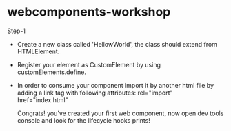 # webcomponents-workshop

Step-1 

- Create a new class called 'HellowWorld', the class should extend from HTMLElement.
- Register your element as CustomElement by using customElements.define.
- In order to consume your component import it by another html file by 
  adding a link tag with following attributes: rel="import" href="index.html"
  
  
  Congrats! you've created your first web component, now open dev tools console and look for the lifecycle hooks prints!


